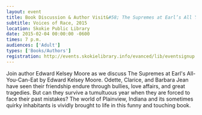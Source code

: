 ```yaml
---
layout: event
title: Book Discussion & Author Visit&#58; The Supremes at Earl’s All You Can Eat
subtitle: Voices of Race, 2015
location: Skokie Public Library
date: 2015-02-04 00:00:00 -0600
times: 7 p.m.
audiences: ['Adult']
types: ['Books/Authors']
registration: http://events.skokielibrary.info/evanced/lib/eventsignup.asp?ID=21099
---
```

Join author Edward Kelsey Moore as we discuss The Supremes at Earl's All-You-Can-Eat by Edward Kelsey Moore. Odette, Clarice, and Barbara Jean have seen their friendship endure through bullies, love affairs, and great tragedies. But can they survive a tumultuous year when they are forced to face their past mistakes? The world of Plainview, Indiana and its sometimes quirky inhabitants is vividly brought to life in this funny and touching book.
